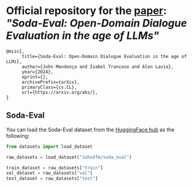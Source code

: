 # Official repository for the [paper](https://arxiv.org/abs/2407.11660): *"Soda-Eval: Open-Domain Dialogue Evaluation in the age of LLMs"*

```
@misc{,
      title={Soda-Eval: Open-Domain Dialogue Evaluation in the age of LLMs}, 
      author={John Mendonça and Isabel Trancoso and Alon Lavie},
      year={2024},
      eprint={},
      archivePrefix={arXiv},
      primaryClass={cs.CL},
      url={https://arxiv.org/abs/}, 
}
```

## Soda-Eval

You can load the Soda-Eval dataset from the [HuggingFace hub](https://huggingface.co/datasets/Johndfm/soda_eval) as the following:

```python
from datasets import load_dataset

raw_datasets = load_dataset("Johndfm/soda_eval")

train_dataset = raw_datasets["train"]
val_dataset = raw_datasets["val"]
test_dataset = raw_datasets["test"]
```
